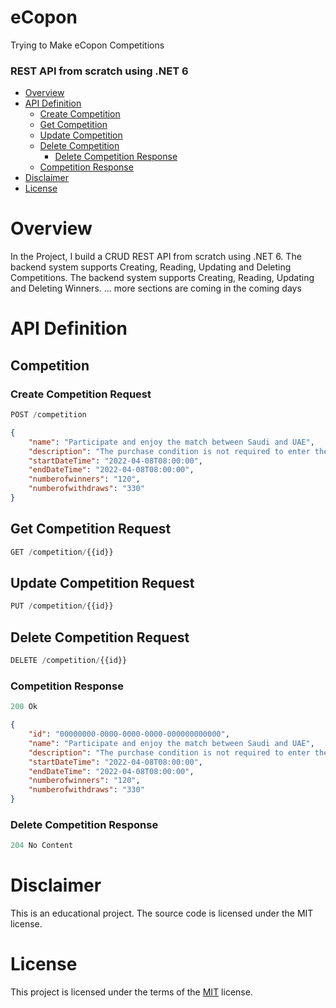 # eCopon
Trying to Make eCopon Competitions 


### REST API from scratch using .NET 6 

- [Overview](#overview)
- [API Definition](#api-definition)
  - [Create Competition](#create-competition-request)
  - [Get Competition](#get-competition-request)
  - [Update Competition](#update-competition-request)
  - [Delete Competition](#delete-competition-request)
    - [Delete Competition Response](#delete-competition-response)
  - [Competition Response](#competition-response)
- [Disclaimer](#disclaimer)
- [License](#license)


# Overview

In the Project, I build a CRUD REST API from scratch using .NET 6.
The backend system supports Creating, Reading, Updating and Deleting Competitions.
The backend system supports Creating, Reading, Updating and Deleting Winners.
... more sections are coming in the coming days


# API Definition

## Competition

### Create Competition Request

```js
POST /competition
```

```json
{
    "name": "Participate and enjoy the match between Saudi and UAE",
    "description": "The purchase condition is not required to enter the competition. The following categories are not allowed to participate in the competition, in order to achieve transparency, and they are: All members of the Jeddah Chamber of Commerce and their families.",
    "startDateTime": "2022-04-08T08:00:00",
    "endDateTime": "2022-04-08T08:00:00",
    "numberofwinners": "120",
    "numberofwithdraws": "330"
}
```



## Get Competition Request

```js
GET /competition/{{id}}
```

## Update Competition Request

```js
PUT /competition/{{id}}
```

## Delete Competition Request

```js
DELETE /competition/{{id}}
```

### Competition Response

```js
200 Ok
```

```json
{
    "id": "00000000-0000-0000-0000-000000000000",
    "name": "Participate and enjoy the match between Saudi and UAE",
    "description": "The purchase condition is not required to enter the competition. The following categories are not allowed to participate in the competition, in order to achieve transparency, and they are: All members of the Jeddah Chamber of Commerce and their families.",
    "startDateTime": "2022-04-08T08:00:00",
    "endDateTime": "2022-04-08T08:00:00",
    "numberofwinners": "120",
    "numberofwithdraws": "330"
}
```

### Delete Competition Response

```js
204 No Content
```

# Disclaimer

This is an educational project. The source code is licensed under the MIT license.

# License

This project is licensed under the terms of the [MIT](https://github.com/amantinband/buber-breakfast/blob/main/LICENSE) license.
